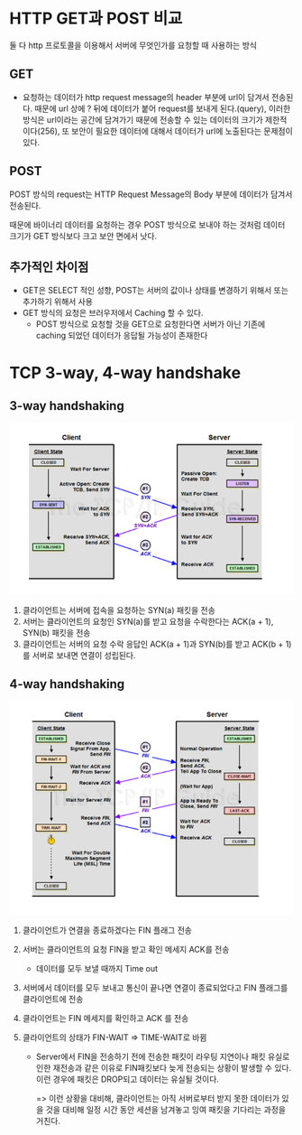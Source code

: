 # HTTP GET과 POST 비교

둘 다 http 프로토콜을 이용해서 서버에 무엇인가를 요청할 때 사용하는 방식



## GET

- 요청하는 데이터가 http request message의 header 부분에 url이 담겨서 전송된다. 때문에 url 상에 ? 뒤에 데이터가 붙어 request를 보내게 된다.(query), 이러한 방식은 url이라는 공간에 담겨가기 때문에 전송할 수 있는 데이터의 크기가 제한적이다(256), 또 보안이 필요한 데이터에 대해서 데이터가 url에 노출된다는 문제점이 있다.



## POST

POST 방식의 request는 HTTP Request Message의 Body 부분에 데이터가 담겨서 전송된다.

때문에 바이너리 데이터를 요청하는 경우 POST 방식으로 보내야 하는 것처럼 데이터 크기가 GET 방식보다 크고 보안 면에서 낫다.



## 추가적인 차이점

- GET은 SELECT 적인 성향, POST는 서버의 값이나 상태를 변경하기 위해서 또는 추가하기 위해서 사용
- GET 방식의 요청은 브러우저에서 Caching 할 수 있다. 
  - POST 방식으로 요청할 것을 GET으로 요청한다면 서버가 아닌 기존에 caching 되었던 데이터가 응답될 가능성이 존재한다



# TCP 3-way, 4-way handshake

## 3-way handshaking

![3way](README.assets/3way.PNG)

1. 클라이언트는 서버에 접속을 요청하는 SYN(a) 패킷을 전송
2. 서버는 클라이언트의 요청인 SYN(a)를 받고 요청을 수락한다는 ACK(a + 1), SYN(b) 패킷을 전송
3. 클라이언트는 서버의 요청 수락 응답인 ACK(a + 1)과 SYN(b)를 받고 ACK(b + 1)를 서버로 보내면 연결이 성립된다.



## 4-way handshaking

![4way](README.assets/4way.PNG)

1. 클라이언트가 연결을 종료하겠다는 FIN 플래그 전송

2. 서버는 클라이언트의 요청 FIN을 받고 확인 메세지 ACK를 전송

   - 데이터를 모두 보낼 때까지 Time out

3. 서버에서 데이터를 모두 보내고 통신이 끝나면 연결이 종료되었다고 FIN 플래그를 클라이언트에 전송

4. 클라이언트는 FIN 메세지를 확인하고 ACK 를 전송

5. 클라이언트의 상태가 FIN-WAIT => TIME-WAIT로 바뀜

   - Server에서 FIN을 전송하기 전에 전송한 패킷이 라우팅 지연이나 패킷 유실로 인한 재전송과 같은 이유로 FIN패킷보다 늦게 전송되는 상황이 발생할 수 있다. 이런 경우에 패킷은 DROP되고 데이터는 유실될 것이다.

     => 이런 상황을 대비해, 클라이언트는 아직 서버로부터 받지 못한 데이터가 있을 것을 대비해 일정 시간 동안 세션을 남겨놓고 잉여 패킷을 기다리는 과정을 거친다.
